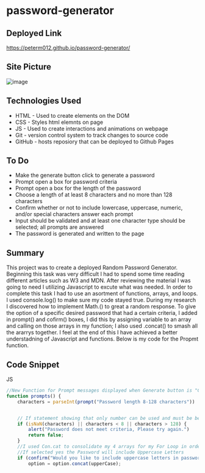 # password-generator

## Deployed Link
https://peterm012.github.io/password-generator/

## Site Picture 
![image](https://user-images.githubusercontent.com/110750833/192899393-17f0b1cc-6754-403f-8b3d-1b4bd1218ac8.png)

## Technologies Used
- HTML - Used to create elements on the DOM
- CSS - Styles html elemnts on page
- JS - Used to create interactions and animations on webpage 
- Git - version control system to track changes to source code
- GitHub - hosts reposiory that can be deployed to Github Pages

## To Do
- Make the generate button click to generate a password
- Prompt open a box for password criteria
- Prompt open a box for the length of the password
- Choose a length of at least 8 characters and no more than 128 characters
- Confirm whether or not to include lowercase, uppercase, numeric, and/or special characters answer each prompt
- Input should be validated and at least one character type should be selected; all prompts are answered 
- The password is generated and written to the page

## Summary 
This project was to create a deployed Random Password Generator. Beginning this task was very difficult I had to spend some time reading different articles such as W3 and MDN. After reviewing the material I was going to need I utilizing Javascript to excute what was needed. In order to complete this task I had to use an asortment of functions, arrays, and loops. I used console.log() to make sure my code stayed true. During my research I discovered how to implement Math.() to great a random response. To give the option of a specific desired password that had a certain criteria, I added in prompt() and cofirm() boxes, I did this by assigning variable to an array and calling on those arrays in my function; I also used .concat() to smash all the ararrys together. I feel at the end of this I have achieved a better understadning of Javascript and functions. Below is my code for the Propmt function.

## Code Snippet
JS
```js
//New Function for Prompt messages displayed when Generate button is "Clicked"
function prompts() {
    characters = parseInt(prompt("Password length 8-128 characters"))


    // If statement showing that only number can be used and must be between 8-128 nothing less or more
    if (isNaN(characters) || characters < 8 || characters > 128) {
        alert("Password does not meet criteria, Please try again.")
        return false;
    }
    //I used Con.cat to consolidate my 4 arrays for my For Loop in order to avoid 
    //If selected yes the Password will include Uppercase Letters
    if (confirm("Would you like to include uppercase letters in password?")) {
        option = option.concat(upperCase);

```
